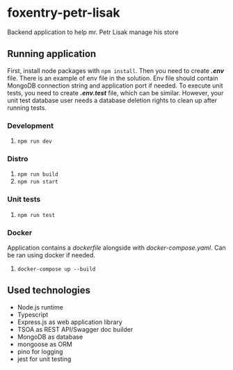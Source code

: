 # foxentry-petr-lisak
 
Backend application to help mr. Petr Lisak manage his store

## Running application

First, install node packages with `npm install`. Then you need to create ***.env*** file. There is an example of env file in the solution.
Env file should contain MongoDB connection string and application port if needed. To execute unit tests, you need to create ***.env.test*** file, which can be similar.
However, your unit test database user needs a database deletion rights to clean up after running tests.

### Development

1) `npm run dev`

### Distro

1) `npm run build`
2) `npm run start`

### Unit tests

1) `npm run test`

### Docker

Application contains a _dockerfile_ alongside with _docker-compose.yaml_. Can be ran using docker if needed.

1) `docker-compose up --build`

## Used technologies

- Node.js runtime
- Typescript
- Express.js as web application library
- TSOA as REST API/Swagger doc builder
- MongoDB as database
- mongoose as ORM
- pino for logging
- jest for unit testing
